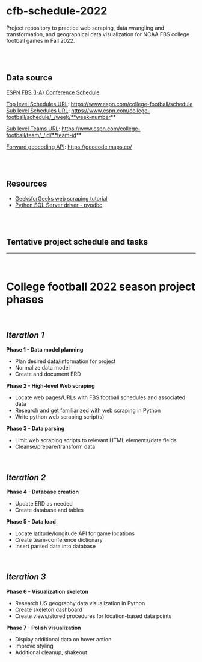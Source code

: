 # cfb-schedule-2022
Project repository to practice web scraping, data wrangling and transformation, and geographical data visualization for NCAA FBS college football games in Fall 2022.

<br>
<br>

## Data source
[ESPN FBS (I-A) Conference Schedule](https://www.espn.com/college-football/schedule)

<u>Top level Schedules URL</u>: https://www.espn.com/college-football/schedule
<u>Sub level Schedules URL</u>: https://www.espn.com/college-football/schedule/_/week/**week-number**

<u>Sub level Teams URL</u>: https://www.espn.com/college-football/team/_/id/**team-id**

<u>Forward geocoding API</u>: https://geocode.maps.co/

<br>
<br>

## Resources
- [GeeksforGeeks web scraping tutorial](https://www.geeksforgeeks.org/python-web-scraping-tutorial/)
- [Python SQL Server driver - pyodbc](https://docs.microsoft.com/en-us/sql/connect/python/pyodbc/python-sql-driver-pyodbc?view=sql-server-ver16)

<br>
<br>

## Tentative project schedule and tasks
----

<br>

# College football 2022 season project phases

<br>

## _Iteration 1_
__Phase 1 - Data model planning__
- Plan desired data/information for project
- Normalize data model
- Create and document ERD

__Phase 2 - High-level Web scraping__
- Locate web pages/URLs with FBS football schedules and associated data
- Research and get familiarized with web scraping in Python
- Write python web scraping script(s)

__Phase 3 - Data parsing__
- Limit web scraping scripts to relevant HTML elements/data fields
- Cleanse/prepare/transform data

<br>

## _Iteration 2_

__Phase 4 - Database creation__
- Update ERD as needed
- Create database and tables

__Phase 5 - Data load__
- Locate latitude/longitude API for game locations
- Create team-conference dictionary
- Insert parsed data into database

<br>

## _Iteration 3_

__Phase 6 - Visualization skeleton__
- Research US geography data visualization in Python
- Create skeleton dashboard
- Create views/stored procedures for location-based data points

__Phase 7 - Polish visualization__
- Display additional data on hover action
- Improve styling
- Additional cleanup, shakeout
